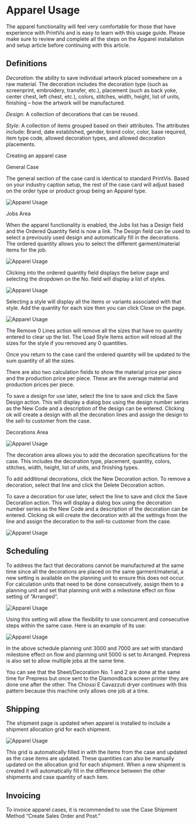 # Apparel Usage

The apparel functionality will feel very comfortable for those that have
experience with PrintVis and is easy to learn with this usage guide.
Please make sure to review and complete all the steps on the Apparel
installation and setup article before continuing with this article.

## Definitions

*Decoration*: the ability to save individual artwork placed somewhere on
a raw material. The decoration includes the decoration type (such as
screenprint, embroidery, transfer, etc.), placement (such as back yoke,
center chest, left chest, etc.), colors, stitches, width, height, list
of units, finishing – how the artwork will be manufactured.

*Design*: A collection of decorations that can be reused.

*Style*: A collection of items grouped based on their attributes. The
attributes include: Brand, date established, gender, brand color, color,
base required, item type code, allowed decoration types, and allowed
decoration placements.

Creating an apparel case

General Case

The general section of the case card is identical to standard PrintVis.
Based on your industry caption setup, the rest of the case card will
adjust based on the order type or product group being an Apparel type.

![Apparel Usage](./assets/AU1.jpg)


Jobs Area

When the apparel functionality is enabled, the Jobs list has a Design
field and the Ordered Quantity field is now a link. The Design field can
be used to select a previously used design and automatically fill in the
decorations. The ordered quantity allows you to select the different
garment/material items for the job.

![Apparel Usage](./assets/AU2.jpg)

Clicking into the ordered quantity field displays the below page and
selecting the dropdown on the No. field will display a list of styles.

![Apparel Usage](./assets/AU3.jpg)

Selecting a style will display all the items or variants associated with
that style. Add the quantity for each size then you can click Close on
the page.

![Apparel Usage](./assets/AU4.jpg)

The Remove 0 Lines action will remove all the sizes that have no
quantity entered to clear up the list. The Load Style Items action will
reload all the sizes for the style if you removed any 0 quantities.

Once you return to the case card the ordered quantity will be updated to
the sum quantity of all the sizes.

There are also two calculation fields to show the material price per
piece and the production price per piece. These are the average material
and production prices per piece.

To save a design for use later, select the line to save and click the
Save Design action. This will display a dialog box using the design
number series as the New Code and a description of the design can be
entered. Clicking ok will create a design with all the decoration lines
and assign the design to the sell-to customer from the case.


Decorations Area

![Apparel Usage](./assets/AU5.jpg)

The decoration area allows you to add the decoration specifications for
the case. This includes the decoration type, placement, quantity,
colors, stitches, width, height, list of units, and finishing types.

To add additional decorations, click the New Decoration action. To
remove a decoration, select that line and click the Delete Decoration
action.

To save a decoration for use later, select the line to save and click
the Save Decoration action. This will display a dialog box using the
decoration number series as the New Code and a description of the
decoration can be entered. Clicking ok will create the decoration with
all the settings from the line and assign the decoration to the sell-to
customer from the case.

![Apparel Usage](./assets/AU6.jpg)

## Scheduling

To address the fact that decorations cannot be manufactured at the same
time since all the decorations are placed on the same garment/material,
a new setting is available on the planning unit to ensure this does not
occur. For calculation units that need to be done consecutively, assign
them to a planning unit and set that planning unit with a milestone
effect on flow setting of “Arranged”.

![Apparel Usage](./assets/AU7.jpg)

Using this setting will allow the flexibility to use concurrent and
consecutive steps within the same case. Here is an example of its use:

![Apparel Usage](./assets/AU8.jpg)

In the above schedule planning unit 3000 and 7000 are set with standard
milestone effect on flow and planning unit 5000 is set to Arranged.
Prepress is also set to allow multiple jobs at the same time.

You can see that the Sheet/Decoration No. 1 and 2 are done at the same
time for Prepress but once sent to the Diamondback screen printer they
are done one after the other. The Chiossi E Cavazzuti dryer continues
with this pattern because this machine only allows one job at a time.

## Shipping

The shipment page is updated when apparel is installed to include a
shipment allocation grid for each shipment.

![Apparel Usage](./assets/AU9.jpg)

This grid is automatically filled in with the items from the case and
updated as the case items are updated. These quantities can also be
manually updated on the allocation grid for each shipment. When a new
shipment is created it will automatically fill in the difference between
the other shipments and case quantity of each item.

## Invoicing

To invoice apparel cases, it is recommended to use the Case Shipment
Method “Create Sales Order and Post.”